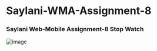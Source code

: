 # Saylani-WMA-Assignment-8
### Saylani Web-Mobile Assignment-8 Stop Watch
![image](https://github.com/Muhammad-Abid11/Saylani-WMA-Assignment-8/assets/63147718/b316d4ec-72b7-40fa-8e0d-ea799f55fd45)
